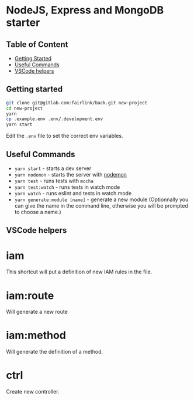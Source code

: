 # NodeJS, Express and MongoDB starter

## Table of Content

  * [Getting Started](#getting-started)
  * [Useful Commands](#useful-commands)
  * [VSCode helpers](#vscode-helpers)


## Getting started

```bash
git clone git@gitlab.com:fairlink/back.git new-project
cd new-project
yarn
cp .example.env .env/.development.env
yarn start
```

Edit the `.env` file to set the correct env variables.

## Useful Commands

  * `yarn start` - starts a dev server
  * `yarn nodemon` - starts the server with [nodemon](https://github.com/remy/nodemon)
  * `yarn test` - runs tests with `mocha`
  * `yarn test:watch` - runs tests in watch mode
  * `yarn watch` - runs eslint and tests in watch mode
  * `yarn generate:module [name]` - generate a new module (Optionnally you can give the name in the command line, otherwise you will be prompted to choose a name.)

## VSCode helpers

iam
===

This shortcut will put a definition of new IAM rules in the file.

iam:route
=========

Will generate a new route

iam:method
==========

Will generate the definition of a method.

ctrl
====

Create new controller.

